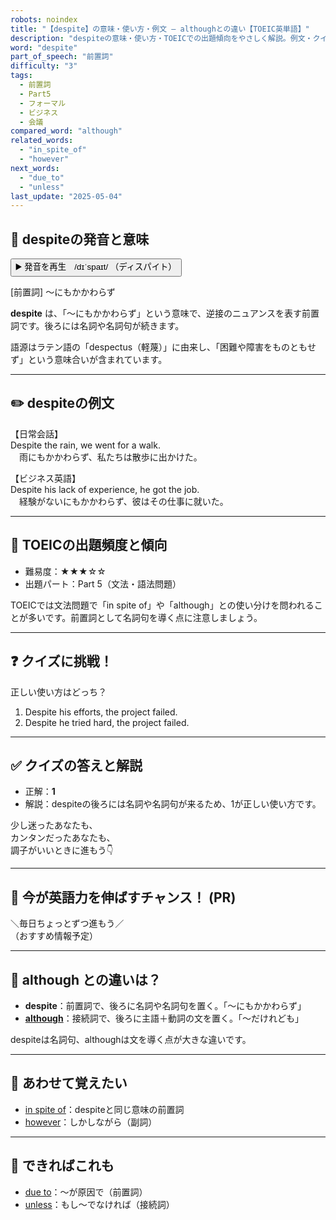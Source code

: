 ```yaml
---
robots: noindex
title: "【despite】の意味・使い方・例文 ― althoughとの違い【TOEIC英単語】"
description: "despiteの意味・使い方・TOEICでの出題傾向をやさしく解説。例文・クイズ付きでalthoughとの違いもわかりやすく学べます。"
word: "despite"
part_of_speech: "前置詞"
difficulty: "3"
tags:
  - 前置詞
  - Part5
  - フォーマル
  - ビジネス
  - 会議
compared_word: "although"
related_words:
  - "in_spite_of"
  - "however"
next_words:
  - "due_to"
  - "unless"
last_update: "2025-05-04"
---
```


## 🔰 despiteの発音と意味

<button class="play-audio" onclick="playTTS('despite')">
  <span class="play-audio-main">
    ▶️ 発音を再生　/dɪˈspaɪt/
  </span>
  <span class="play-audio-sub">
    （ディスパイト）
  </span>
</button>

[前置詞] ～にもかかわらず

**despite** は、「～にもかかわらず」という意味で、逆接のニュアンスを表す前置詞です。後ろには名詞や名詞句が続きます。

語源はラテン語の「despectus（軽蔑）」に由来し、「困難や障害をものともせず」という意味合いが含まれています。

---

## ✏️ despiteの例文

【日常会話】  
Despite the rain, we went for a walk.  
　雨にもかかわらず、私たちは散歩に出かけた。

【ビジネス英語】  
Despite his lack of experience, he got the job.  
　経験がないにもかかわらず、彼はその仕事に就いた。

---

## 🎯 TOEICの出題頻度と傾向

- 難易度：★★★☆☆
- 出題パート：Part 5（文法・語法問題）

TOEICでは文法問題で「in spite of」や「although」との使い分けを問われることが多いです。前置詞として名詞句を導く点に注意しましょう。

---

## ❓ クイズに挑戦！

正しい使い方はどっち？

1. Despite his efforts, the project failed.  
2. Despite he tried hard, the project failed.

---

## ✅ クイズの答えと解説

- 正解：**1**
- 解説：despiteの後ろには名詞や名詞句が来るため、1が正しい使い方です。

少し迷ったあなたも、  
カンタンだったあなたも、  
調子がいいときに進もう👇️

---

## 🚀 今が英語力を伸ばすチャンス！ (PR)

<div class="info-center">
＼毎日ちょっとずつ進もう／<br>  
（おすすめ情報予定）
</div>

---

## 🤔  although との違いは？

- **despite**：前置詞で、後ろに名詞や名詞句を置く。「～にもかかわらず」
- **[although](/although)**：接続詞で、後ろに主語＋動詞の文を置く。「～だけれども」

despiteは名詞句、althoughは文を導く点が大きな違いです。

---

## 🧩 あわせて覚えたい

- [in spite of](/in_spite_of)：despiteと同じ意味の前置詞
- [however](/however)：しかしながら（副詞）

---

## 📖 できればこれも

- [due to](/due_to)：～が原因で（前置詞）
- [unless](/unless)：もし～でなければ（接続詞）

<!-- cvid: aid19_bid11 -->
